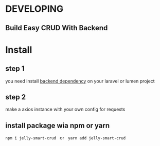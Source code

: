 # **DEVELOPING**

## Build Easy CRUD With Backend

# Install

## step 1 
you need install [backend dependency](https://github.com/Alive2212/LaravelSmartRestful) on your laravel or lumen project

## step 2 
make a axios instance with your own config for requests




## install package wia npm or yarn

`npm i jelly-smart-crud` &nbsp; or &nbsp; `yarn add jelly-smart-crud`
